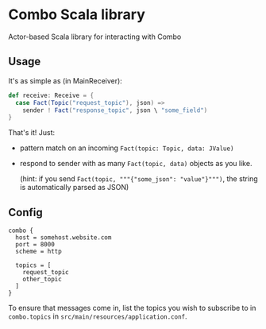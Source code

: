 # Combo Scala library

Actor-based Scala library for interacting with Combo

## Usage

It's as simple as (in MainReceiver):

```scala
def receive: Receive = {
  case Fact(Topic("request_topic"), json) =>
    sender ! Fact("response_topic", json \ "some_field")
}
```

That's it! Just:
- pattern match on an incoming `Fact(topic: Topic, data: JValue)`
- respond to sender with as many `Fact(topic, data)` objects as you like.
  
  (hint: if you send `Fact(topic, """{"some_json": "value"}""")`, the string is automatically parsed as JSON)

## Config

```
combo {
  host = somehost.website.com
  port = 8000
  scheme = http

  topics = [
    request_topic
    other_topic
  ]
}
```

To ensure that messages come in, list the topics you wish to subscribe to in `combo.topics` in `src/main/resources/application.conf`.
